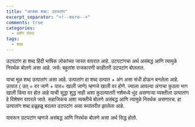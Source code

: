 ```yaml
---
title: "आजचा शब्द: उटपटांग"
excerpt_separator: "<!--more-->"
comments: true
categories:
  - ब्लॉग पोस्ट
tags:
  - शब्द
---
```

उटपटांग हा शब्द हिंदी भाषिक लोकांच्या जास्त वापरात आहे. उटपटांगचा अर्थ असंबद्ध आणि त्यामुळे निरर्थक बोलणे असा आहे. जसे: बहुतांश राजकारणी काहीतरी उटपटांग बोलतात.
<!--more-->

याचा मूळ शब्द उत्पातांग असा आहे. उत्पातांग हा शब्द उत्पात + अंग असा संधी होऊन बनलेला आहे. उत्पात ( उत् = वर जाणे + पात= खाली जाणे) म्हणजे खाली वर होणे. ज्याला आपल्या अंगाचा कुठला भाग खाली किंवा वर होत आहे याची सुद्धा शुद्ध नाही अशा कुठल्यातरी नशेमध्ये धुंद असणाऱ्या व्यक्तीला उत्पातांग हे विशेषण वापरले जाते. सहाजिकच अशा व्यक्तीचे बोलणे असंबद्ध आणि त्यामुळे निरर्थक असणारच. हा उत्पातांग शब्द हळूहळू बदलत उटपटांग असा रूपांतरीत झालेला आहे.

यावरून उटपटांग म्हणजे असंबद्ध आणि निरर्थक बोलणे असा अर्थ सिद्ध होतो.
